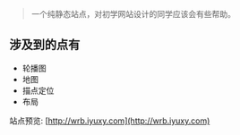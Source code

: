 > 一个纯静态站点，对初学网站设计的同学应该会有些帮助。

## 涉及到的点有
* 轮播图
* 地图
* 描点定位
* 布局




站点预览: [http://wrb.iyuxy.com](http://wrb.iyuxy.com)
